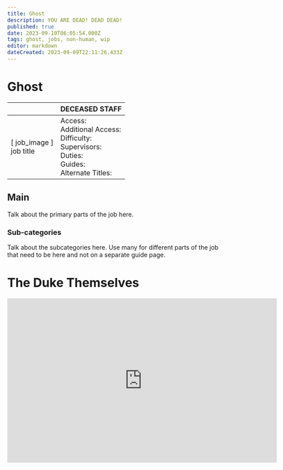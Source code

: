 ```yaml
---
title: Ghost
description: YOU ARE DEAD! DEAD DEAD!
published: true
date: 2023-09-10T06:05:54.000Z
tags: ghost, jobs, non-human, wip
editor: markdown
dateCreated: 2023-09-09T22:11:26.433Z
---
```


# Ghost

|                             | DECEASED STAFF                                                                                   |
|-----------------------------|----------------------------------------------------------------------------------------------|
| \[ job_image ]<br>job title | Access:<br>Additional Access:<br>Difficulty:<br>Supervisors:<br>Duties:<br>Guides:<br>Alternate Titles: |

## Main 
Talk about the primary parts of the job here.


### Sub-categories
Talk about the subcategories here. Use many for different parts of the job that need to be here and not on a separate guide page.

# The Duke Themselves
<iframe src="https://player.twitch.tv/?channel=thedukeofook&parent=wiki.monkestation.com" frameborder="0" allowfullscreen="true" scrolling="no" height="378" width="620"></iframe>